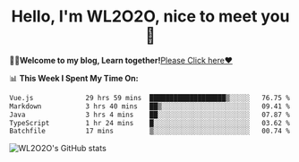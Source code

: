 <h1 align = "center">Hello, I'm WL2O2O, nice to meet you 👋</h1>

🧑‍💻**Welcome to my blog, Learn together!**[Please Click here❤️](https://wl2o2o.github.io)

📊 **This Week I Spent My Time On:**
<!--START_SECTION:waka-->

```txt
Vue.js             29 hrs 59 mins  ███████████████████▒░░░░░   76.75 %
Markdown           3 hrs 40 mins   ██▒░░░░░░░░░░░░░░░░░░░░░░   09.41 %
Java               3 hrs 4 mins    ██░░░░░░░░░░░░░░░░░░░░░░░   07.87 %
TypeScript         1 hr 24 mins    █░░░░░░░░░░░░░░░░░░░░░░░░   03.62 %
Batchfile          17 mins         ▒░░░░░░░░░░░░░░░░░░░░░░░░   00.74 %
```

<!--END_SECTION:waka-->

![WL2O2O's GitHub stats](https://github-readme-stats.vercel.app/api?username=wl2o2o&show_icons=true)


<!--
**WL2O2O/WL2O2O** is a ✨ _special_ ✨ repository because its `README.md` (this file) appears on your GitHub profile.

Here are some ideas to get you started:

- 🔭 I’m currently working on ...
- 🌱 I’m currently learning ...
- 👯 I’m looking to collaborate on ...
- 🤔 I’m looking for help with ...
- 💬 Ask me about ...
- 📫 How to reach me: ...
- 😄 Pronouns: ...
- ⚡ Fun fact: ...
-->
